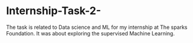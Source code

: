 # Internship-Task-2-
The task is related to Data science and ML for my internship at The sparks Foundation. It was about exploring the supervised Machine Learning.
